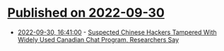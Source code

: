 # [Published on 2022-09-30](index.md)

* [2022-09-30, 16:41:00](https://it.slashdot.org/story/22/09/30/1634242/suspected-chinese-hackers-tampered-with-widely-used-canadian-chat-program-researchers-say?utm_source=rss1.0mainlinkanon&utm_medium=feed) - [ Suspected Chinese Hackers Tampered With Widely Used Canadian Chat Program, Researchers Say](https://it.slashdot.org/story/22/09/30/1634242/suspected-chinese-hackers-tampered-with-widely-used-canadian-chat-program-researchers-say?utm_source=rss1.0mainlinkanon&utm_medium=feed)
